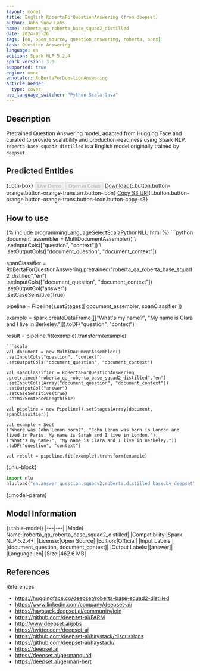 ```yaml
---
layout: model
title: English RobertaForQuestionAnswering (from deepset)
author: John Snow Labs
name: roberta_qa_roberta_base_squad2_distilled
date: 2024-05-26
tags: [en, open_source, question_answering, roberta, onnx]
task: Question Answering
language: en
edition: Spark NLP 5.2.4
spark_version: 3.0
supported: true
engine: onnx
annotator: RoBertaForQuestionAnswering
article_header:
  type: cover
use_language_switcher: "Python-Scala-Java"
---
```


## Description

Pretrained Question Answering model, adapted from Hugging Face and curated to provide scalability and production-readiness using Spark NLP. `roberta-base-squad2-distilled` is a English model originally trained by `deepset`.

## Predicted Entities



{:.btn-box}
<button class="button button-orange" disabled>Live Demo</button>
<button class="button button-orange" disabled>Open in Colab</button>
[Download](https://s3.amazonaws.com/auxdata.johnsnowlabs.com/public/models/roberta_qa_roberta_base_squad2_distilled_en_5.2.4_3.0_1716728241873.zip){:.button.button-orange.button-orange-trans.arr.button-icon}
[Copy S3 URI](s3://auxdata.johnsnowlabs.com/public/models/roberta_qa_roberta_base_squad2_distilled_en_5.2.4_3.0_1716728241873.zip){:.button.button-orange.button-orange-trans.button-icon.button-copy-s3}

## How to use



<div class="tabs-box" markdown="1">
{% include programmingLanguageSelectScalaPythonNLU.html %}
```python
document_assembler = MultiDocumentAssembler() \ 
.setInputCols(["question", "context"]) \
.setOutputCols(["document_question", "document_context"])

spanClassifier = RoBertaForQuestionAnswering.pretrained("roberta_qa_roberta_base_squad2_distilled","en") \
.setInputCols(["document_question", "document_context"]) \
.setOutputCol("answer") \
.setCaseSensitive(True)

pipeline = Pipeline().setStages([
document_assembler,
spanClassifier
])

example = spark.createDataFrame([["What's my name?", "My name is Clara and I live in Berkeley."]]).toDF("question", "context")

result = pipeline.fit(example).transform(example)
```
```scala
val document = new MultiDocumentAssembler()
.setInputCols("question", "context")
.setOutputCols("document_question", "document_context")

val spanClassifier = RoBertaForQuestionAnswering
.pretrained("roberta_qa_roberta_base_squad2_distilled","en")
.setInputCols(Array("document_question", "document_context"))
.setOutputCol("answer")
.setCaseSensitive(true)
.setMaxSentenceLength(512)

val pipeline = new Pipeline().setStages(Array(document, spanClassifier))

val example = Seq(
("Where was John Lenon born?", "John Lenon was born in London and lived in Paris. My name is Sarah and I live in London."),
("What's my name?", "My name is Clara and I live in Berkeley."))
.toDF("question", "context")

val result = pipeline.fit(example).transform(example)
```

{:.nlu-block}
```python
import nlu
nlu.load("en.answer_question.squadv2.roberta.distilled_base.by_deepset").predict("""What's my name?|||"My name is Clara and I live in Berkeley.""")
```
</div>

{:.model-param}
## Model Information

{:.table-model}
|---|---|
|Model Name:|roberta_qa_roberta_base_squad2_distilled|
|Compatibility:|Spark NLP 5.2.4+|
|License:|Open Source|
|Edition:|Official|
|Input Labels:|[document_question, document_context]|
|Output Labels:|[answer]|
|Language:|en|
|Size:|462.6 MB|

## References

References

- https://huggingface.co/deepset/roberta-base-squad2-distilled
- https://www.linkedin.com/company/deepset-ai/
- https://haystack.deepset.ai/community/join
- https://github.com/deepset-ai/FARM
- http://www.deepset.ai/jobs
- https://twitter.com/deepset_ai
- https://github.com/deepset-ai/haystack/discussions
- https://github.com/deepset-ai/haystack/
- https://deepset.ai
- https://deepset.ai/germanquad
- https://deepset.ai/german-bert
